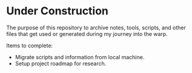 # Under Construction
The purpose of this repository to archive notes, tools, scripts, and other files that get used or generated during my journey into the warp.

Items to complete:
* Migrate scripts and information from local machine.
* Setup project roadmap for research.
